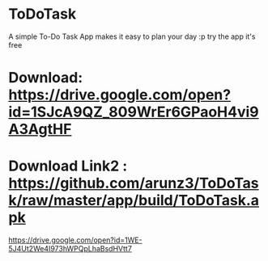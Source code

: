 
# ToDoTask
A simple To-Do Task App makes it easy to plan your day :p
try the app it's free
# Download: https://drive.google.com/open?id=1SJcA9QZ_809WrEr6GPaoH4vi9A3AgtHF
# Download Link2 : https://github.com/arunz3/ToDoTask/raw/master/app/build/ToDoTask.apk

https://drive.google.com/open?id=1WE-5J4Ut2We4I973hWPQpLhaBsdHVtt7
